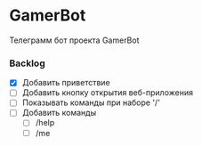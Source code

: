 # GamerBot

Телеграмм бот проекта GamerBot

### Backlog

- [x] Добавить приветствие
- [ ] Добавить кнопку открытия веб-приложения
- [ ] Показывать команды при наборе '/'
- [ ] Добавить команды
  - [ ] /help
  - [ ] /me
